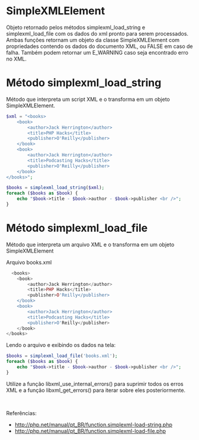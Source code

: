 # SimpleXMLElement
Objeto retornado pelos métodos simplexml_load_string e simplexml_load_file com os dados do xml pronto para serem processados.
Ambas funções retornam um objeto da classe SimpleXMLElement com propriedades contendo os dados do documento XML, ou FALSE em caso de falha. Também podem retornar um E_WARNING caso seja encontrado erro no XML.

# Método simplexml_load_string
Método que interpreta um script XML e o transforma em um objeto SimpleXMLElement.

```php
$xml = "<books>
    <book>
        <author>Jack Herrington</author>
        <title>PHP Hacks</title>
        <publisher>O'Reilly</publisher>
    </book>
    <book>
        <author>Jack Herrington</author>
        <title>Podcasting Hacks</title>
        <publisher>O'Reilly</publisher>
    </book>
</books>";

$books = simplexml_load_string($xml);
foreach ($books as $book) {
    echo "$book->title - $book->author - $book->publisher <br />";
}
```

# Método simplexml_load_file
Método que interpreta um arquivo XML e o transforma em um objeto SimpleXMLElement

Arquivo books.xml
```php
  <books>
    <book>
        <author>Jack Herrington</author>
        <title>PHP Hacks</title>
        <publisher>O'Reilly</publisher>
    </book>
    <book>
        <author>Jack Herrington</author>
        <title>Podcasting Hacks</title>
        <publisher>O'Reilly</publisher>
    </book>
</books>
```

Lendo o arquivo e exibindo os dados na tela:
```php
$books = simplexml_load_file('books.xml');
foreach ($books as $book) {
    echo "$book->title - $book->author - $book->publisher <br />";
}
```



Utilize a função libxml_use_internal_errors() para suprimir todos os erros XML e a função libxml_get_errors() para iterar sobre eles posteriormente.

<br />

Referências: 
* http://php.net/manual/pt_BR/function.simplexml-load-string.php
* http://php.net/manual/pt_BR/function.simplexml-load-file.php
